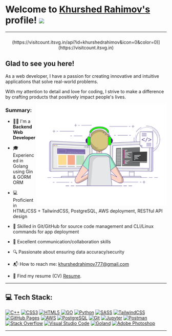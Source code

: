 # Welcome to [Khurshed Rahimov's](https://github.com/khurshedrahimov) profile! <a href="https://www.aswinbarath.me/"><img src="https://media.giphy.com/media/hvRJCLFzcasrR4ia7z/giphy.gif" width="25px"></a>



---
###

<div align="center">
  (https://visitcount.itsvg.in/api?id=khurshedrahimov&icon=0&color=0)](https://visitcount.itsvg.in)
</div>


###

## Glad to see you here! &nbsp; 

As a web developer, I have a passion for creating innovative and intuitive applications that solve real-world problems.

With my attention to detail and love for coding, I strive to make a difference by crafting products that positively impact people's lives.


<img align="right" alt="GIF" src="https://github.com/khurshedrahimov/khurshedrahimov/blob/main/coding.gif" width="408" height="318" />


### Summary:

- 👨‍🎓 I'm a **Backend Web Developer**
- ‍🎓 Experienced in Golang using Gin & GORM ORM
- 💻 Proficient in HTML/CSS + TailwindCSS, PostgreSQL, AWS deployment, RESTful API design
- 🚀 Skilled in Git/GitHub for source code management and CLI/Linux commands for app deployment
- 💬 Excellent communication/collaboration skills
- 🔍 Passionate about ensuring data accuracy/security

- 📬 How to reach me: [khurshedrahimov777@gmail.com](mailto:khurshedrahimov777@gmail.com)
- 📝 Find my resume (CV)  [Resume](https://drive.google.com/file/d/1a5ljqKa5_HBMKVcwSBT_rx5UW2GjNH00/view?usp=sharing).


---

##  💻 Tech Stack:

<p>
  </a>
    <a href="#"><img alt="C++" src="https://img.shields.io/badge/c++-%2300599C.svg?style=for-the-badge&logo=c%2B%2B&logoColor=white"></a>
    <a href="#"><img alt="CSS3" src="https://img.shields.io/badge/css3-%231572B6.svg?style=for-the-badge&logo=css3&logoColor=white"></a>
    <a href="#"><img alt="HTML5" src="https://img.shields.io/badge/html5-%23E34F26.svg?style=for-the-badge&logo=html5&logoColor=white"></a>
    <a href="#"><img alt="GO" src="https://img.shields.io/badge/go-%2300ADD8.svg?style=for-the-badge&logo=go&logoColor=white"></a>
    <a href="#"><img alt="Python" src="https://img.shields.io/badge/python-3670A0?style=for-the-badge&logo=python&logoColor=ffdd54"></a>
    <a href="#"><img alt="SASS" src="https://img.shields.io/badge/SASS-hotpink.svg?style=for-the-badge&logo=SASS&logoColor=white"></a>
    <a href="#"><img alt="TailwindCSS" src="https://img.shields.io/badge/tailwindcss-%2338B2AC.svg?style=for-the-badge&logo=tailwind-css&logoColor=white"></a>
    <a href="#"><img alt="GitHub Pages" src="https://img.shields.io/badge/github%20pages-121013?style=for-the-badge&logo=github&logoColor=white"></a>
    <a href="#"><img alt="AWS" src="https://img.shields.io/badge/AWS-%23FF9900.svg?style=for-the-badge&logo=amazon-aws&logoColor=white"></a>
    <a href="#"><img alt="PostgreSQL" src ="https://img.shields.io/badge/postgres-%23316192.svg?style=for-the-badge&logo=postgresql&logoColor=white"></a>
    <a href="#"><img alt="Git" src="https://img.shields.io/badge/git-%23F05033.svg?style=for-the-badge&logo=git&logoColor=white"></a>
    <a href="#"><img alt="Jupyter" src="https://img.shields.io/badge/jupyter-%23FA0F00.svg?style=for-the-badge&logo=jupyter&logoColor=white"></a>
    <a href="#"><img alt="Postman" src="https://img.shields.io/badge/Postman-FF6C37?style=for-the-badge&logo=postman&logoColor=white"></a>
    <a href="#"><img alt="Stack Overflow" src="https://img.shields.io/badge/-Stackoverflow-FE7A16?style=for-the-badge&logo=stack-overflow&logoColor=white"></a>
    <a href="#"><img alt="Visual Studio Code" src="https://img.shields.io/badge/Visual%20Studio%20Code-0078d7.svg?style=for-the-badge&logo=visual-studio-code&logoColor=white"></a>
    <a href="#"><img alt="Goland" src="https://img.shields.io/badge/GoLand-0f0f0f?&style=for-the-badge&logo=goland&logoColor=white"></a>
    <a href="#"><img alt="Adobe Photoshop" src="https://img.shields.io/badge/adobephotoshop-%2331A8FF.svg?style=for-the-badge&logo=adobephotoshop&logoColor=white"></a>
</p>

---

